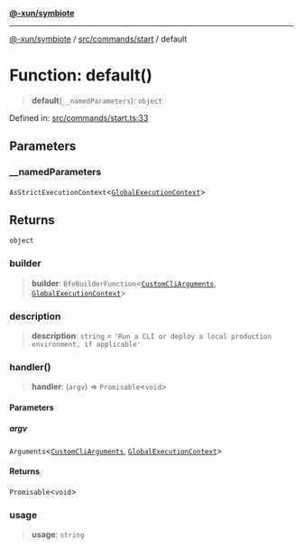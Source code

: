 [**@-xun/symbiote**](../../../../README.md)

***

[@-xun/symbiote](../../../../README.md) / [src/commands/start](../README.md) / default

# Function: default()

> **default**(`__namedParameters`): `object`

Defined in: [src/commands/start.ts:33](https://github.com/Xunnamius/symbiote/blob/130931259fdc2fa9b7d2a06a4f7ac8fdd407e67a/src/commands/start.ts#L33)

## Parameters

### \_\_namedParameters

`AsStrictExecutionContext`\<[`GlobalExecutionContext`](../../../configure/type-aliases/GlobalExecutionContext.md)\>

## Returns

`object`

### builder

> **builder**: `BfeBuilderFunction`\<[`CustomCliArguments`](../type-aliases/CustomCliArguments.md), [`GlobalExecutionContext`](../../../configure/type-aliases/GlobalExecutionContext.md)\>

### description

> **description**: `string` = `'Run a CLI or deploy a local production environment, if applicable'`

### handler()

> **handler**: (`argv`) => `Promisable`\<`void`\>

#### Parameters

##### argv

`Arguments`\<[`CustomCliArguments`](../type-aliases/CustomCliArguments.md), [`GlobalExecutionContext`](../../../configure/type-aliases/GlobalExecutionContext.md)\>

#### Returns

`Promisable`\<`void`\>

### usage

> **usage**: `string`
